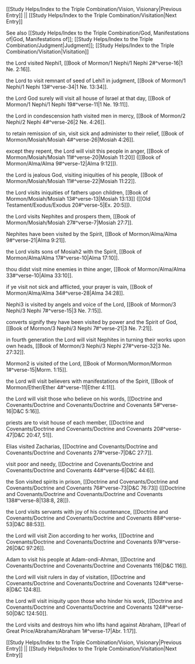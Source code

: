 [[Study Helps/Index to the Triple Combination/Vision, Visionary|Previous Entry]]  ||  [[Study Helps/Index to the Triple Combination/Visitation|Next Entry]]

 See also [[Study Helps/Index to the Triple Combination/God, Manifestations of|God, Manifestations of]]; [[Study Helps/Index to the Triple Combination/Judgment|Judgment]]; [[Study Helps/Index to the Triple Combination/Visitation|Visitation]]

 the Lord visited Nephi1, [[Book of Mormon/1 Nephi/1 Nephi 2#^verse-16|1 Ne. 2:16]].

 the Lord to visit remnant of seed of Lehi1 in judgment, [[Book of Mormon/1 Nephi/1 Nephi 13#^verse-34|1 Ne. 13:34]].

 the Lord God surely will visit all house of Israel at that day, [[Book of Mormon/1 Nephi/1 Nephi 19#^verse-11|1 Ne. 19:11]].

 the Lord in condescension hath visited men in mercy, [[Book of Mormon/2 Nephi/2 Nephi 4#^verse-26|2 Ne. 4:26]].

 to retain remission of sin, visit sick and administer to their relief, [[Book of Mormon/Mosiah/Mosiah 4#^verse-26|Mosiah 4:26]].

 except they repent, the Lord will visit this people in anger, [[Book of Mormon/Mosiah/Mosiah 11#^verse-20|Mosiah 11:20]] ([[Book of Mormon/Alma/Alma 9#^verse-12|Alma 9:12]]).

 the Lord is jealous God, visiting iniquities of his people, [[Book of Mormon/Mosiah/Mosiah 11#^verse-22|Mosiah 11:22]].

 the Lord visits iniquities of fathers upon children, [[Book of Mormon/Mosiah/Mosiah 13#^verse-13|Mosiah 13:13]] ([[Old Testament/Exodus/Exodus 20#^verse-5|Ex. 20:5]]).

 the Lord visits Nephites and prospers them, [[Book of Mormon/Mosiah/Mosiah 27#^verse-7|Mosiah 27:7]].

 Nephites have been visited by the Spirit, [[Book of Mormon/Alma/Alma 9#^verse-21|Alma 9:21]].

 the Lord visits sons of Mosiah2 with the Spirit, [[Book of Mormon/Alma/Alma 17#^verse-10|Alma 17:10]].

 thou didst visit mine enemies in thine anger, [[Book of Mormon/Alma/Alma 33#^verse-10|Alma 33:10]].

 if ye visit not sick and afflicted, your prayer is vain, [[Book of Mormon/Alma/Alma 34#^verse-28|Alma 34:28]].

 Nephi3 is visited by angels and voice of the Lord, [[Book of Mormon/3 Nephi/3 Nephi 7#^verse-15|3 Ne. 7:15]].

 converts signify they have been visited by power and the Spirit of God, [[Book of Mormon/3 Nephi/3 Nephi 7#^verse-21|3 Ne. 7:21]].

 in fourth generation the Lord will visit Nephites in turning their works upon own heads, [[Book of Mormon/3 Nephi/3 Nephi 27#^verse-32|3 Ne. 27:32]].

 Mormon2 is visited of the Lord, [[Book of Mormon/Mormon/Mormon 1#^verse-15|Morm. 1:15]].

 the Lord will visit believers with manifestations of the Spirit, [[Book of Mormon/Ether/Ether 4#^verse-11|Ether 4:11]].

 the Lord will visit those who believe on his words, [[Doctrine and Covenants/Doctrine and Covenants/Doctrine and Covenants 5#^verse-16|D&C 5:16]].

 priests are to visit house of each member, [[Doctrine and Covenants/Doctrine and Covenants/Doctrine and Covenants 20#^verse-47|D&C 20:47, 51]].

 Elias visited Zacharias, [[Doctrine and Covenants/Doctrine and Covenants/Doctrine and Covenants 27#^verse-7|D&C 27:7]].

 visit poor and needy, [[Doctrine and Covenants/Doctrine and Covenants/Doctrine and Covenants 44#^verse-6|D&C 44:6]].

 the Son visited spirits in prison, [[Doctrine and Covenants/Doctrine and Covenants/Doctrine and Covenants 76#^verse-73|D&C 76:73]] ([[Doctrine and Covenants/Doctrine and Covenants/Doctrine and Covenants 138#^verse-8|138:8, 28]]).

 the Lord visits servants with joy of his countenance, [[Doctrine and Covenants/Doctrine and Covenants/Doctrine and Covenants 88#^verse-53|D&C 88:53]].

 the Lord will visit Zion according to her works, [[Doctrine and Covenants/Doctrine and Covenants/Doctrine and Covenants 97#^verse-26|D&C 97:26]].

 Adam to visit his people at Adam-ondi-Ahman, [[Doctrine and Covenants/Doctrine and Covenants/Doctrine and Covenants 116|D&C 116]].

 the Lord will visit rulers in day of visitation, [[Doctrine and Covenants/Doctrine and Covenants/Doctrine and Covenants 124#^verse-8|D&C 124:8]].

 the Lord will visit iniquity upon those who hinder his work, [[Doctrine and Covenants/Doctrine and Covenants/Doctrine and Covenants 124#^verse-50|D&C 124:50]].

 the Lord visits and destroys him who lifts hand against Abraham, [[Pearl of Great Price/Abraham/Abraham 1#^verse-17|Abr. 1:17]].

[[Study Helps/Index to the Triple Combination/Vision, Visionary|Previous Entry]]  ||  [[Study Helps/Index to the Triple Combination/Visitation|Next Entry]]